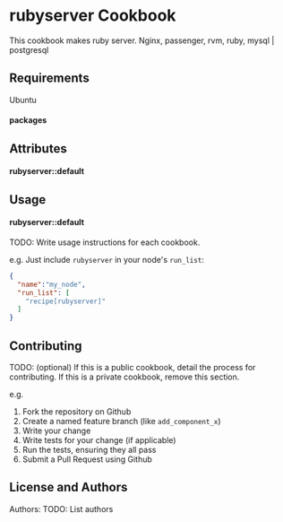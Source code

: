 rubyserver Cookbook
===================
This cookbook makes ruby server. Nginx, passenger, rvm, ruby, mysql | postgresql

Requirements
------------
Ubuntu

#### packages

Attributes
----------
#### rubyserver::default

Usage
-----
#### rubyserver::default
TODO: Write usage instructions for each cookbook.

e.g.
Just include `rubyserver` in your node's `run_list`:

```json
{
  "name":"my_node",
  "run_list": [
    "recipe[rubyserver]"
  ]
}
```

Contributing
------------
TODO: (optional) If this is a public cookbook, detail the process for contributing. If this is a private cookbook, remove this section.

e.g.
1. Fork the repository on Github
2. Create a named feature branch (like `add_component_x`)
3. Write your change
4. Write tests for your change (if applicable)
5. Run the tests, ensuring they all pass
6. Submit a Pull Request using Github

License and Authors
-------------------
Authors: TODO: List authors
